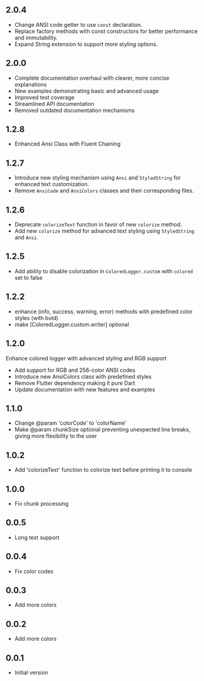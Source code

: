 ## 2.0.4

- Change ANSI code getter to use `const` declaration.
- Replace factory methods with const constructors for better performance and immutability.
- Expand String extension to support more styling options.

## 2.0.0

- Complete documentation overhaul with clearer, more concise explanations
- New examples demonstrating basic and advanced usage
- Improved test coverage
- Streamlined API documentation
- Removed outdated documentation mechanisms

## 1.2.8

- Enhanced Ansi Class with Fluent Chaining

## 1.2.7

- Introduce new styling mechanism using `Ansi` and `StyledString` for enhanced text customization.
- Remove `AnsiCode` and `AnsiColors` classes and their corresponding files.

## 1.2.6

- Deprecate `colorizeText` function in favor of new `colorize` method.
- Add new `colorize` method for advanced text styling using `StyledString` and `Ansi`.

## 1.2.5

- Add ability to disable colorization in `ColoredLogger.custom` with `colored` set to false

## 1.2.2

- enhance (info, success, warning, error) methods with predefined color styles (with bold)
- make [ColoredLogger.custom.writer] optional

## 1.2.0

Enhance colored logger with advanced styling and RGB support

- Add support for RGB and 256-color ANSI codes
- Introduce new AnsiColors class with predefined styles
- Remove Flutter dependency making it pure Dart
- Update documentation with new features and examples

## 1.1.0

- Change @param 'colorCode' to 'colorName'
- Make @param chunkSize optional preventing unexpected line breaks, giving more flexibility to the user

## 1.0.2

- Add 'colorizeText' function to colorize text before printing it to console

## 1.0.0

- Fix chunk processing

## 0.0.5

- Long text support

## 0.0.4

- Fix color codes

## 0.0.3

- Add more colors

## 0.0.2

- Add more colors

## 0.0.1

- Initial version
